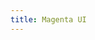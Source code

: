 ```yaml
---
title: Magenta UI
---
```


<script setup>
import { useRouter } from 'vue-router'

const router = useRouter()
router.replace('/docs/components/button')
</script>

